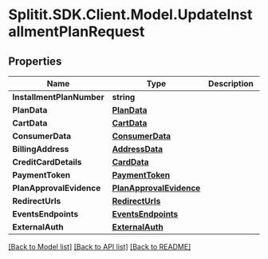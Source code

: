 # Splitit.SDK.Client.Model.UpdateInstallmentPlanRequest
## Properties

Name | Type | Description | Notes
------------ | ------------- | ------------- | -------------
**InstallmentPlanNumber** | **string** |  | [optional] 
**PlanData** | [**PlanData**](PlanData.md) |  | [optional] 
**CartData** | [**CartData**](CartData.md) |  | [optional] 
**ConsumerData** | [**ConsumerData**](ConsumerData.md) |  | [optional] 
**BillingAddress** | [**AddressData**](AddressData.md) |  | [optional] 
**CreditCardDetails** | [**CardData**](CardData.md) |  | [optional] 
**PaymentToken** | [**PaymentToken**](PaymentToken.md) |  | [optional] 
**PlanApprovalEvidence** | [**PlanApprovalEvidence**](PlanApprovalEvidence.md) |  | [optional] 
**RedirectUrls** | [**RedirectUrls**](RedirectUrls.md) |  | [optional] 
**EventsEndpoints** | [**EventsEndpoints**](EventsEndpoints.md) |  | [optional] 
**ExternalAuth** | [**ExternalAuth**](ExternalAuth.md) |  | [optional] 

[[Back to Model list]](../README.md#documentation-for-models) [[Back to API list]](../README.md#documentation-for-api-endpoints) [[Back to README]](../README.md)


